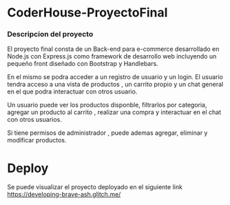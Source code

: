 # CoderHouse-ProyectoFinal
### Descripcion del proyecto
El proyecto final consta de un Back-end para e-commerce desarrollado en Node.js con Express.js como framework de desarrollo web incluyendo un pequeño front diseñado con Bootstrap y Handlebars.

En el mismo se podra acceder a un registro de usuario y un login.
El usuario tendra acceso a una vista de productos , un carrito propio y un chat general
en el que podra interactuar con otros usuario.

Un usuario puede ver los productos disponble, filtrarlos por categoria,
agregar un producto al carrito , realizar una compra y interactuar en el chat con otros usuarios.

Si tiene permisos de administrador , puede ademas agregar,
eliminar y modificar productos.

# Deploy
Se puede visualizar el proyecto deployado en el siguiente link https://developing-brave-ash.glitch.me/ 
